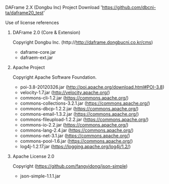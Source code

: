 DAFrame 2.X (Dongbu Inc) Project
Download 'https://github.com/dbcni-ta/daframe20_test'

Use of license references

1. DAFrame 2.0 (Core & Extension)

    Copyright Dongbu Inc. (http://http://daframe.dongbucni.co.kr/cms)
    - daframe-core.jar
    - dafraem-ext.jar
    
2. Apache Project
     
     Copyright Apache Software Foundation.
     - poi-3.8-20120326.jar (http://poi.apache.org/download.html#POI-3.8)
     - velocity-1.7.jar (http://velocity.apache.org/)
     - commons-cli-1.2.jar (https://commons.apache.org/)
     - commons-collections-3.2.1.jar (https://commons.apache.org/)
     - commons-dbcp-1.2.2.jar (https://commons.apache.org/)
     - commons-email-1.3.2.jar (https://commons.apache.org/)
     - commons-fileupload-1.2.2.jar (https://commons.apache.org/)
     - commons-io-2.2.jar (https://commons.apache.org/)
     - commons-lang-2.4.jar (https://commons.apache.org/)
     - commons-net-3.1.jar (https://commons.apache.org/)
     - commons-pool-1.6.jar (https://commons.apache.org/)
     - log4j-1.2.17.jar (https://logging.apache.org/log4j/1.2/)
     
3. Apache License 2.0
      
      Copyright (https://github.com/fangyidong/json-simple)
     - json-simple-1.1.1.jar